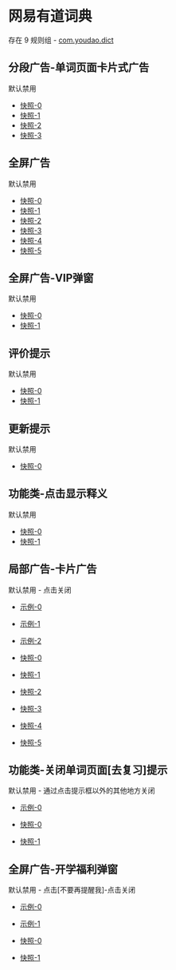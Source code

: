 # 网易有道词典

存在 9 规则组 - [com.youdao.dict](/src/apps/com.youdao.dict.ts)

## 分段广告-单词页面卡片式广告

默认禁用

- [快照-0](https://i.gkd.li/i/12668574)
- [快照-1](https://i.gkd.li/i/13800055)
- [快照-2](https://i.gkd.li/i/12668583)
- [快照-3](https://i.gkd.li/i/13800056)

## 全屏广告

默认禁用

- [快照-0](https://i.gkd.li/i/12893419)
- [快照-1](https://i.gkd.li/i/13263801)
- [快照-2](https://i.gkd.li/i/12893450)
- [快照-3](https://i.gkd.li/i/13931202)
- [快照-4](https://i.gkd.li/i/14064647)
- [快照-5](https://i.gkd.li/i/14296482)

## 全屏广告-VIP弹窗

默认禁用

- [快照-0](https://i.gkd.li/i/13263706)
- [快照-1](https://i.gkd.li/i/14381735)

## 评价提示

默认禁用

- [快照-0](https://i.gkd.li/i/13540941)
- [快照-1](https://i.gkd.li/i/14256301)

## 更新提示

默认禁用

- [快照-0](https://i.gkd.li/i/13627912)

## 功能类-点击显示释义

默认禁用

- [快照-0](https://i.gkd.li/i/14292588)
- [快照-1](https://i.gkd.li/i/14292587)

## 局部广告-卡片广告

默认禁用 - 点击关闭

- [示例-0](https://m.gkd.li/57941037/e365b983-15c7-4ac7-acd7-9d7be4c45160)
- [示例-1](https://m.gkd.li/57941037/4045988d-93bb-4aad-80dd-f14da296a214)
- [示例-2](https://m.gkd.li/57941037/0c033574-4bae-4bcc-bcf9-901ce8b5061b)

- [快照-0](https://i.gkd.li/i/14468564)
- [快照-1](https://i.gkd.li/i/14468628)
- [快照-2](https://i.gkd.li/i/14567234)
- [快照-3](https://i.gkd.li/i/14009705)
- [快照-4](https://i.gkd.li/i/14559287)
- [快照-5](https://i.gkd.li/i/14895765)

## 功能类-关闭单词页面[去复习]提示

默认禁用 - 通过点击提示框以外的其他地方关闭

- [示例-0](https://m.gkd.li/57941037/ab107cc2-98e1-44a2-a15a-0ee0d4925255)

- [快照-0](https://i.gkd.li/i/14524540)
- [快照-1](https://i.gkd.li/i/14524817)

## 全屏广告-开学福利弹窗

默认禁用 - 点击[不要再提醒我]-点击关闭

- [示例-0](https://m.gkd.li/57941037/f665b390-2ef6-47be-8246-99632b24c5de)
- [示例-1](https://m.gkd.li/57941037/f665b390-2ef6-47be-8246-99632b24c5de)

- [快照-0](https://i.gkd.li/i/14586448)
- [快照-1](https://i.gkd.li/i/14586448)
